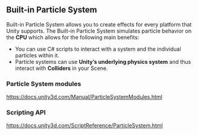 ## Built-in Particle System

Built-in Particle System allows you to create effects for every platform that Unity supports. The Built-in Particle System simulates particle behavior on the **CPU** which allows for the following main benefits:

- You can use C# scripts to interact with a system and the individual particles within it.
- Particle systems can use **Unity’s underlying physics system** and thus interact with **Colliders** in your Scene.
 
 
 
### Particle System modules
https://docs.unity3d.com/Manual/ParticleSystemModules.html


### Scripting API

https://docs.unity3d.com/ScriptReference/ParticleSystem.html
